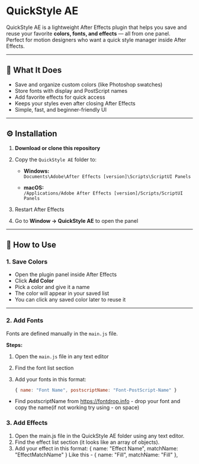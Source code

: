 # QuickStyle AE

QuickStyle AE is a lightweight After Effects plugin that helps you save and reuse your favorite **colors, fonts, and effects** — all from one panel.  
Perfect for motion designers who want a quick style manager inside After Effects.

---

## 🧩 What It Does

- Save and organize custom colors (like Photoshop swatches)  
- Store fonts with display and PostScript names  
- Add favorite effects for quick access  
- Keeps your styles even after closing After Effects  
- Simple, fast, and beginner-friendly UI

---

## ⚙️ Installation

1. **Download or clone this repository**
2. Copy the `QuickStyle AE` folder to:

   - **Windows:**  
     `Documents\Adobe\After Effects [version]\Scripts\ScriptUI Panels`

   - **macOS:**  
     `/Applications/Adobe After Effects [version]/Scripts/ScriptUI Panels`

3. Restart After Effects  
4. Go to **Window → QuickStyle AE** to open the panel

---

## 🎨 How to Use

### 1. Save Colors
- Open the plugin panel inside After Effects  
- Click **Add Color**  
- Pick a color and give it a name  
- The color will appear in your saved list  
- You can click any saved color later to reuse it

---

### 2. Add Fonts
Fonts are defined manually in the `main.js` file.

**Steps:**
1. Open the `main.js` file in any text editor  
2. Find the font list section  
3. Add your fonts in this format:

   ```js
   { name: "Font Name", postscriptName: "Font-PostScript-Name" }
* Find postscriptName from https://fontdrop.info - drop your font and copy the name(if not working try using - on space)
   


### 3. Add Effects

1. Open the main.js file in the QuickStyle AE folder using any text editor.
2. Find the effect list section (it looks like an array of objects).
3. Add your effect in this format:
   { name: "Effect Name", matchName: "EffectMatchName" }
Like this - { name: "Fill", matchName: "Fill" },

